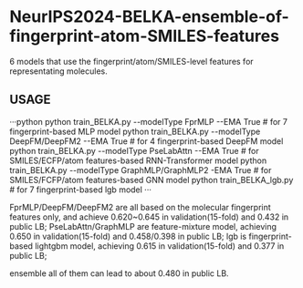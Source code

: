 # NeurIPS2024-BELKA-ensemble-of-fingerprint-atom-SMILES-features
6 models that use the fingerprint/atom/SMILES-level features for representating molecules.

## USAGE

···python
python train_BELKA.py --modelType FprMLP --EMA True            # for 7 fingerprint-based MLP model
python train_BELKA.py --modelType DeepFM/DeepFM2 --EMA True    # for 4 fingerprint-based DeepFM model
python train_BELKA.py --modelType PseLabAttn --EMA True        # for SMILES/ECFP/atom features-based RNN-Transformer model
python train_BELKA.py --modelType GraphMLP/GraphMLP2 -EMA True # for SMILES/FCFP/atom features-based GNN model
python train_BELKA_lgb.py                                      # for 7 fingerprint-based lgb model
···

FprMLP/DeepFM/DeepFM2 are all based on the molecular fingerprint features only, and achieve 0.620~0.645 in validation(15-fold) and 0.432 in public LB;
PseLabAttn/GraphMLP are feature-mixture model, achieving 0.650 in validation(15-fold) and 0.458/0.398 in public LB;
lgb is fingerprint-based lightgbm model, achieving 0.615 in validation(15-fold) and 0.377 in public LB;

ensemble all of them can lead to about 0.480 in public LB. 
